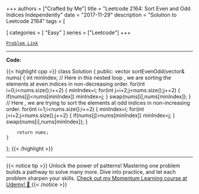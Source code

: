 
+++
authors = ["Crafted by Me"]
title = "Leetcode 2164: Sort Even and Odd Indices Independently"
date = "2017-11-29"
description = "Solution to Leetcode 2164"
tags = [
    
]
categories = [
    "Easy"
]
series = ["Leetcode"]
+++



[`Problem Link`](https://leetcode.com/problems/sort-even-and-odd-indices-independently/description/)

---

**Code:**

{{< highlight cpp >}}
class Solution {
public:
    vector<int> sortEvenOdd(vector<int>& nums) {
        int minIndex;
// Here in this nested loop , we are sorting the elements at even indices in non-decreasing order.
        for(int i=0;i<nums.size();i+=2)
        {
            minIndex=i;
            for(int j=i+2;j<nums.size();j+=2)
            {
                if(nums[j]<nums[minIndex])
                    minIndex=j;
            }
            swap(nums[i],nums[minIndex]);
        }
// Here , we are trying to sort the elements at odd indices in non-increasing order. 
        for(int i=1;i<nums.size();i+=2)
        {
            minIndex=i;
            for(int j=i+2;j<nums.size();j+=2)
            {
                if(nums[j]>nums[minIndex])
                    minIndex=j;
            }
            swap(nums[i],nums[minIndex]);
        }
        
        return nums;
    }
};
{{< /highlight >}}


---


{{< notice tip >}}
Unlock the power of patterns! Mastering one problem builds a pathway to solve many more. Dive into practice, and let each problem sharpen your skills. [Check out my Momentum Learning course at Udemy! 🚀 ](https://www.udemy.com/course/algorithms-and-data-structures-in-cpp/)
{{< /notice >}}

